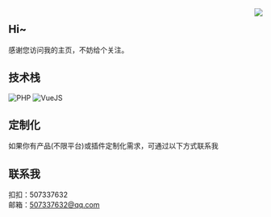 <img align="right" src="https://github-readme-stats.vercel.app/api?username=RootDebug&show_icons=true&hide_border=true&theme=vue-drk" />

## Hi~
感谢您访问我的主页，不妨给个关注。

## 技术栈
![PHP](https://img.shields.io/badge/-PHP-red?logo=PHP)
![VueJS](https://img.shields.io/badge/-Vue-green?logo=vuejs)


## 定制化
如果你有产品(不限平台)或插件定制化需求，可通过以下方式联系我

## 联系我
扣扣：507337632  
邮箱：507337632@qq.com
